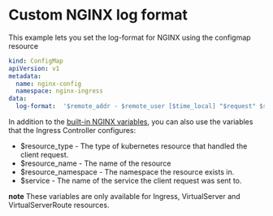 # Custom NGINX log format

This example lets you set the log-format for NGINX using the configmap resource

```yaml 
kind: ConfigMap
apiVersion: v1
metadata:
  name: nginx-config
  namespace: nginx-ingress
data:
  log-format:  '$remote_addr - $remote_user [$time_local] "$request" $status $body_bytes_sent "$http_referer"  "$http_user_agent" "$http_x_forwarded_for" "$resource_name" "$resource_type" "$resource_namespace" "$service"'
```

In addition to the [built-in NGINX variables](https://nginx.org/en/docs/varindex.html), you can also use the variables that the Ingress Controller configures:
- $resource_type - The type of kubernetes resource that handled the client request.
- $resource_name - The name of the resource
- $resource_namespace - The namespace the resource exists in.
- $service - The name of the service the client request was sent to.

**note** These variables are only available for Ingress, VirtualServer and VirtualServerRoute resources.
